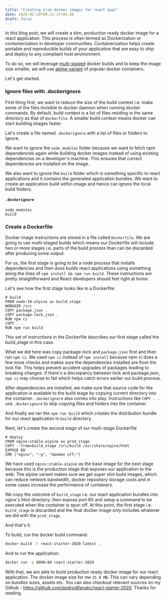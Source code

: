 ```yaml
---
title: "Creating slim docker images for react apps"
date: 2020-02-28T00:21:37+05:30
draft: false
---
```


In this blog post, we will create a slim, production ready docker image for a react application. This process is often termed as Dockerization or containerization in developer communities. Containerization helps create portable and reproducible builds of your application that are easy to ship and deploy to any compliant host environment.

To do so, we will leverage <a href="https://docs.docker.com/develop/develop-images/multistage-build/" target="_blank">multi-staged</a> docker builds and to keep the image size smaller, we will use <a href="https://github.com/docker-library/docs/blob/master/.template-helpers/variant-alpine.md" target="_blank">alpine variant</a> of popular docker containers.

Let's get started.

### Ignore files with .dockerignore

First thing first, we want to reduce the size of the build context i.e. make some of the files invisible to docker daemon when running docker commands. By default, build context is a list of files residing in the same directory as that of `Dockerfile`. A smaller build context means docker can start building images faster.

Let's create a file named `.dockerignore` with a list of files or folders to ignore. 

We want to ignore the `node_modules` folder because we want to fetch npm dependencies again while building docker images instead of using existing dependencies on a developer's machine. This ensures that correct dependencies are installed on the image.

We also want to ignore the `build` folder which is something specific to react applications and it contains the generated application bundles. We want to create an application build within image and hence can ignore the local build folders.

#### **`.dockerignore`**
``` 
node_modules
build
```

### Create a Dockerfile

Docker image instructions are stored in a file called `Dockerfile`. We are going to use multi-staged builds which means our Dockerfile will include two or more stages i.e. parts of the build process than can be discarded after producing some output. 

For us, the first stage is going to be a node process that installs dependencies and then does builds react applications using something along the lines of `npm install && npm run build`. These instructions are pretty straightforward and React developers should feel right at home.

Let's see how the first stage looks like in a Dockerfile:

```
# build
FROM node:10-alpine as build_stage
WORKDIR /src
COPY package.json .
COPY package-lock.json .
RUN npm ci
COPY . .
RUN npm run build
```

This set of instructions in the Dockerfile describes our first stage called the build_stage in this case.

What we did here was copy package-lock and `package.json` first and then run `npm ci`. We used `npm ci` instead of `npm install` because npm ci does a few more checks and makes sure the dependencies installed are from the lock file. This helps prevent accident upgrades of packages leading to breaking changes. If there's a discrepancy between lock and package.json, `npm ci` may choose to fail which helps catch errors earlier our build process. 

After dependencies are installed, we make sure that source code for the application is available to the build stage by copying current directory into the container. `.dockerignore` also comes into play. Instructions like `COPY . .` use `.dockerignore` to skip copying files and folders into the container.

And finally we ran the `npm run build` which creates the distribution bundle for our react application in `build` directory.

Next, let's create the second stage of our multi-stage Dockerfile

```
# deploy
FROM nginx:stable-alpine as prod_stage
COPY --from=build_stage /src/build /usr/share/nginx/html
EXPOSE 80
CMD ["nginx", "-g", "daemon off;"]
```

We have used `nginx:stable-alpine` as the base image for the next stage because this is the production stage that exposes our application to the web. The alpine variant makes sure we get super slim build images, which can reduce network bandwidth, docker repository storage costs and in some cases increase the performance of containers.

We copy the outcome of `build_stage` i.e. our react application bundles into nginx's html directory; then expose port 80 and setup a command to be executed when the container is spun off. At this point, the first stage i.e. `build_stage` is discarded and the final docker image only includes whatever we did with the `prod_stage`.

And that's it.

To build, run the docker build command:

```bash
docker build -t react-starter-2020:latest .
```

And to run the application:

```bash
docker run -p 9090:80 react-starter-2020
```

With that, we are able to build production ready docker image for our react application. The docker image size for me  `25.9 MB`. This can vary depending on bundles sizes, assets etc. You can also checkout relevant sources on my Github - https://github.com/androidfanatic/react-starter-2020. Thanks for reading.



